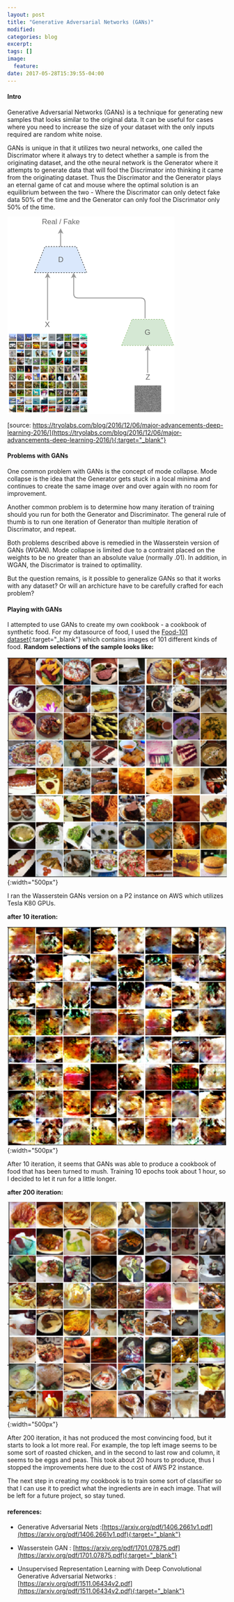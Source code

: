 ```yaml
---
layout: post
title: "Generative Adversarial Networks (GANs)"
modified:
categories: blog
excerpt:
tags: []
image:
  feature:
date: 2017-05-28T15:39:55-04:00
---
```


#### Intro

Generative Adversarial Networks (GANs) is a technique for generating new samples that looks similar to the original data. 
It can be useful for cases where you need to increase the size of your dataset with the only inputs required are random white noise. 

GANs is unique in that it utilizes two neural networks, one called the Discrimator where it always try to detect whether a sample is from 
the originating dataset, and the othe neural network is the Generator where it attempts to generate data that will fool the Discrimator 
into thinking it came from the originating dataset. Thus the Discrimator and the Generator plays an eternal game of cat and mouse where
the optimal solution is an equilibrium between the two - Where the Discrimator can only detect fake data 50% of the time and the Generator can only fool the Discrimator only 50% of the time. 

![GANs Diagram](../../images/GAN-diagram.png "GAN Diagram")

[source: https://tryolabs.com/blog/2016/12/06/major-advancements-deep-learning-2016/](https://tryolabs.com/blog/2016/12/06/major-advancements-deep-learning-2016/){:target="_blank"}

#### Problems with GANs


One common problem with GANs is the concept of mode collapse. Mode collapse is the idea that the Generator gets stuck in a local
minima and continues to create the same image over and over again with no room for improvement. 

Another common problem is to determine how many iteration of training should you run for both the Generator and Discriminator. 
The general rule of thumb is to run one iteration of Generator than multiple iteration of Discrimator, and repeat. 

Both problems described above is remedied in the Wasserstein version of GANs (WGAN). Mode collapse is limited due to a contraint placed 
on the weights to be no greater than an absolute value (normally .01). In addition, in WGAN, the Discrimator is trained to optimallity. 

But the question remains, is it possible to generalize GANs so that it works with any dataset? Or will an archicture have to be carefully crafted for each problem?

#### Playing with GANs

I attempted to use GANs to create my own cookbook - a cookbook of synthetic food. For my datasource of food, I used the [Food-101 dataset](https://www.vision.ee.ethz.ch/datasets_extra/food-101/){:target="_blank"} which contains images of 101 different kinds of food. __Random selections of the sample looks like:__

![Food 101](../../images/gan_food_orig.png "Food 101"){:width="500px"}


I ran the Wasserstein GANs version on a P2 instance on AWS which utilizes Tesla K80 GPUs. 

__after 10 iteration:__ 

![Food 101](../../images/gan_food_10iter.png "Food 101"){:width="500px"}

After 10 iteration, it seems that GANs was able to produce a cookbook of food that has been turned to mush. Training 
10 epochs took about 1 hour, so I decided to let it run for a little longer. 

__after 200 iteration:__

![Food 101](../../images/gan_food_200iter.png "Food 101"){:width="500px"}

After 200 iteration, it has not produced the most convincing food, but it starts to look a lot more real. For example, the top left image seems to be some sort of roasted chicken, and in the second to last row and column, it seems to be eggs and peas. This took about 20 hours to produce, thus I stopped the improvements here due to the cost of AWS P2 instance.

The next step in creating my cookbook is to train some sort of classifier so that I can use it to predict what the ingredients are in each image. That will be left for a future project, so stay tuned.   


#### references: 

- Generative Adversarial Nets :[https://arxiv.org/pdf/1406.2661v1.pdf](https://arxiv.org/pdf/1406.2661v1.pdf){:target="_blank"}

- Wasserstein GAN : [https://arxiv.org/pdf/1701.07875.pdf](https://arxiv.org/pdf/1701.07875.pdf){:target="_blank"}

- Unsupervised Representation Learning with Deep Convolutional Generative Adversarial Networks : [https://arxiv.org/pdf/1511.06434v2.pdf](https://arxiv.org/pdf/1511.06434v2.pdf){:target="_blank"}
